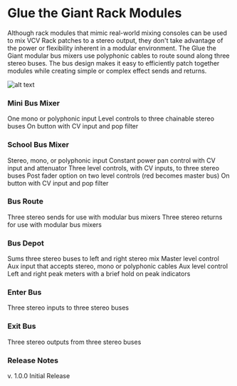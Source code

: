 # Glue the Giant Rack Modules

Although rack modules that mimic real-world mixing consoles can be used to mix
VCV Rack patches to a stereo output, they don't take advantage of the power or
flexibility inherent in a modular environment. The Glue the Giant modular bus
mixers use polyphonic cables to route sound along three stereo buses. The bus
design makes it easy to efficiently patch together modules while creating
simple or complex effect sends and returns.

![alt text](https://github.com/gluethegiant/gtg-rack/blob/master/design/screenshot.png)

### Mini Bus Mixer

One mono or polyphonic input
Level controls to three chainable stereo buses
On button with CV input and pop filter

### School Bus Mixer

Stereo, mono, or polyphonic input
Constant power pan control with CV input and attenuator
Three level controls, with CV inputs, to three stereo buses
Post fader option on two level controls (red becomes master bus)
On button with CV input and pop filter

### Bus Route

Three stereo sends for use with modular bus mixers
Three stereo returns for use with modular bus mixers

### Bus Depot

Sums three stereo buses to left and right stereo mix
Master level control
Aux input that accepts stereo, mono or polyphonic cables
Aux level control
Left and right peak meters with a brief hold on peak indicators

### Enter Bus

Three stereo inputs to three stereo buses

### Exit Bus

Three stereo outputs from three stereo buses

### Release Notes

v. 1.0.0 Initial Release
